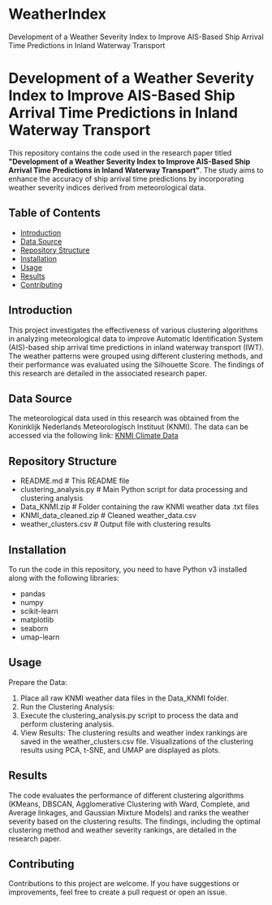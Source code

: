 # WeatherIndex
Development of a Weather Severity Index to Improve AIS-Based Ship Arrival Time Predictions in Inland Waterway Transport

# Development of a Weather Severity Index to Improve AIS-Based Ship Arrival Time Predictions in Inland Waterway Transport
This repository contains the code used in the research paper titled **"Development of a Weather Severity Index to Improve AIS-Based Ship Arrival Time Predictions in Inland Waterway Transport"**. The study aims to enhance the accuracy of ship arrival time predictions by incorporating weather severity indices derived from meteorological data.

## Table of Contents
- [Introduction](#introduction)
- [Data Source](#data-source)
- [Repository Structure](#repository-structure)
- [Installation](#installation)
- [Usage](#usage)
- [Results](#results)
- [Contributing](#contributing)

## Introduction
This project investigates the effectiveness of various clustering algorithms in analyzing meteorological data to improve Automatic Identification System (AIS)-based ship arrival time predictions in inland waterway transport (IWT). The weather patterns were grouped using different clustering methods, and their performance was evaluated using the Silhouette Score. The findings of this research are detailed in the associated research paper.

## Data Source
The meteorological data used in this research was obtained from the Koninklijk Nederlands Meteorologisch Instituut (KNMI). The data can be accessed via the following link:
[KNMI Climate Data](https://www.knmi.nl/nederland-nu/klimatologie/daggegevens)

## Repository Structure
- README.md # This README file
- clustering_analysis.py # Main Python script for data processing and clustering analysis
- Data_KNMI.zip # Folder containing the raw KNMI weather data .txt files
- KNMI_data_cleaned.zip # Cleaned weather_data.csv
- weather_clusters.csv # Output file with clustering results

## Installation
To run the code in this repository, you need to have Python v3 installed along with the following libraries:
- pandas
- numpy
- scikit-learn
- matplotlib
- seaborn
- umap-learn

## Usage
Prepare the Data:
1. Place all raw KNMI weather data files in the Data_KNMI folder.
2. Run the Clustering Analysis:
3. Execute the clustering_analysis.py script to process the data and perform clustering analysis.
4. View Results: The clustering results and weather index rankings are saved in the weather_clusters.csv file. Visualizations of the clustering results using PCA, t-SNE, and UMAP are displayed as plots.

## Results
The code evaluates the performance of different clustering algorithms (KMeans, DBSCAN, Agglomerative Clustering with Ward, Complete, and Average linkages, and Gaussian Mixture Models) and ranks the weather severity based on the clustering results. The findings, including the optimal clustering method and weather severity rankings, are detailed in the research paper.

## Contributing
Contributions to this project are welcome. If you have suggestions or improvements, feel free to create a pull request or open an issue.
